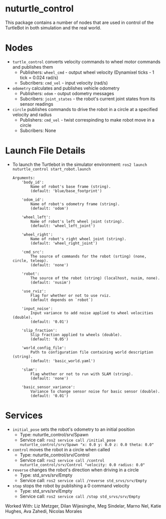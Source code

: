 # nuturtle_control

This package contains a number of nodes that are used in control of the TurtleBot in both simulation
and the real world. 

# Nodes
* `turtle_control` converts velocity commands to wheel motor commands and publishes them
    * Publishers: `wheel_cmd` - output wheel velocity (Dynamixel ticks - 1 tick = 0.024 rad/s)
    * Subcribers: `cmd_vel` - input velocity (rad/s)
* `odometry` calculates and publishes vehicle odometry
    * Publishers: `odom` - output odometry messages
    * Subcribers: `joint_states` - the robot's current joint states from its sensor readings
* `circle` publishes commands to drive the robot in a circle at a specified velocity and radius
    * Publishers: `cmd_vel` - twist correspinding to make robot move in a circle
    * Subcribers: None

# Launch File Details
* To launch the Turtlebot in the simulator environment:
  `ros2 launch nuturtle_control start_robot.launch`
  ```
  Arguments:
      'body_id':
          Name of robot's base frame (string).
          (default: 'blue/base_footprint')

      'odom_id':
          Name of robot's odometry frame (string).
          (default: 'odom')

      'wheel_left':
          Name of robot's left wheel joint (string).
          (default: 'wheel_left_joint')

      'wheel_right':
          Name of robot's right wheel joint (string).
          (default: 'wheel_right_joint')

      'cmd_src':
          The source of commands for the robot (srting) (none, circle, teleop).
          (default: 'none')

      'robot':
          The source of the robot (string) (localhost, nusim, none).
          (default: 'nusim')

      'use_rviz':
          Flag for whether or not to use rviz.
          (default depends on `robot`)

      'input_noise':
          Input variance to add noise applied to wheel velocities (double).
          (default: '0.01')

      'slip_fraction':
          Slip fraction applied to wheels (double).
          (default: '0.05')

      'world_config_file':
          Path to configuration file containing world description (string).
          (default: 'basic_world.yaml')

      'slam':
          Flag whether or not to run with SLAM (string).
          (default: 'none')

      'basic_sensor_variance':
          Variance to change sensor noise for basic sensor (double).
          (default: '0.01')
    ```

# Services

* `initial_pose` sets the robot's odometry to an initial position
    * Type: nuturtle_control/srv/Spawn
    * Service call: `ros2 service call /initial_pose nuturtle_control/srv/Spawn "x: 0.0
y: 0.0
z: 0.0
theta: 0.0" 
`
* `control` moves the robot in a circle when called
    * Type: nuturtle_control/srv/Control
    * Service call: `ros2 service call /control nuturtle_control/srv/Control "velocity: 0.0
                    radius: 0.0" `
* `reverse` changes the robot's direction when driving in a circle
    * Type: std_srvs/srv/Empty
    * Service call: `ros2 service call /reverse std_srvs/srv/Empty`
* `stop` stops the robot by publishing a 0 command velocity
    * Type: std_srvs/srv/Empty
    * Service call: `ros2 service call /stop std_srvs/srv/Empty`

Worked With: Liz Metzger, Dilan Wijesinghe, Meg Sindelar, Marno Nel, Katie Hughes, Ava Zahedi, Nicolas Morales
